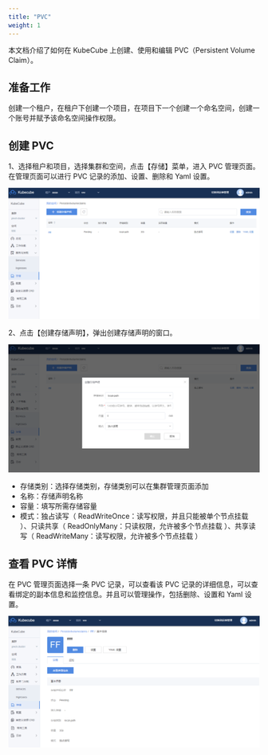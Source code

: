 ```yaml
---
title: "PVC"
weight: 1
---
```


本文档介绍了如何在 KubeCube 上创建、使用和编辑 PVC（Persistent Volume Claim）。

## 准备工作

创建一个租户，在租户下创建一个项目，在项目下一个创建一个命名空间，创建一个账号并赋予该命名空间操作权限。

## 创建 PVC

1、选择租户和项目，选择集群和空间，点击【存储】菜单，进入 PVC 管理页面。在管理页面可以进行 PVC 记录的添加、设置、删除和 Yaml 设置。

![manage1.png](/imgs/user-guide/ns-scoped-res/storage/pvc/manage1.png)

2、点击【创建存储声明】，弹出创建存储声明的窗口。

![create.png](/imgs/user-guide/ns-scoped-res/storage/pvc/create.png)

- 存储类别：选择存储类别，存储类别可以在集群管理页面添加
- 名称：存储声明名称
- 容量：填写所需存储容量
- 模式：独占读写（ ReadWriteOnce：读写权限，并且只能被单个节点挂载 ）、只读共享（ ReadOnlyMany：只读权限，允许被多个节点挂载 ）、共享读写（ ReadWriteMany：读写权限，允许被多个节点挂载 ）

## 查看 PVC 详情

在 PVC 管理页面选择一条 PVC 记录，可以查看该 PVC 记录的详细信息，可以查看绑定的副本信息和监控信息。并且可以管理操作，包括删除、设置和 Yaml 设置。

![detail.png](/imgs/user-guide/ns-scoped-res/storage/pvc/detail.png)

